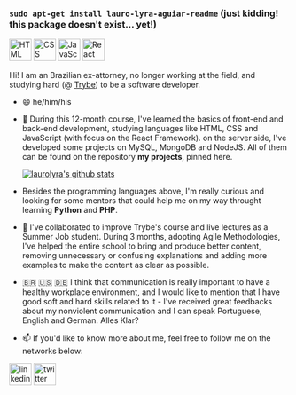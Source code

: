 ### `sudo apt-get install lauro-lyra-aguiar-readme` (just kidding! this package doesn't exist... yet!)

<img src="https://devicons.github.io/devicon/devicon.git/icons/html5/html5-original-wordmark.svg" alt="HTML" width="40" height="40"/> <img src="https://devicons.github.io/devicon/devicon.git/icons/css3/css3-original-wordmark.svg" alt="CSS" width="40" height="40"/> <img src="https://devicons.github.io/devicon/devicon.git/icons/javascript/javascript-original.svg" alt="JavaScript" width="40" height="40"/> <img src="https://devicons.github.io/devicon/devicon.git/icons/react/react-original.svg" alt="React" width="40" height="40"/>

Hi! I am an Brazilian ex-attorney, no longer working at the field, and studying hard (@ [Trybe](https://www.betrybe.com)) to be a software developer.

- 😄 he/him/his

- 🌱 During this 12-month course, I've learned the basics of front-end and back-end development, studying languages like HTML, CSS and JavaScript (with focus on the React Framework). on the server side, I've developed some projects on MySQL, MongoDB and NodeJS. All of them can be found on the repository **my projects**, pinned here.

   [![laurolyra's github stats](https://github-readme-stats.vercel.app/api?username=laurolyra)](https://github.com/laurolyra/github-readme-stats)

- Besides the programming languages above, I'm really curious and looking for some mentors that could help me on my way throught learning **Python** and **PHP**.

- 👯 I've collaborated to improve Trybe's course and live lectures as a Summer Job student. During 3 months, adopting Agile Methodologies, I've helped the entire school to bring and produce better content, removing unnecessary or confusing explanations and adding more examples to make the content as clear as possible.

- 🇧🇷 🇺🇸 🇩🇪 I think that communication is really important to have a healthy workplace environment, and I would like to mention that I have good soft and hard skills related to it - I've received great feedbacks about my nonviolent communication and I can speak Portuguese, English and German. Alles Klar?

- 📫 If you'd like to know more about me, feel free to follow me on the networks below:

<a href="http://www.linkedin.com/in/laurolyra"><img src="https://devicons.github.io/devicon/devicon.git/icons/linkedin/linkedin-plain.svg" alt="linkedin" width="40" height="40"/></a>
<a href="http://www.twitter.com/laurolyra"><img src="https://devicons.github.io/devicon/devicon.git/icons/twitter/twitter-original.svg" alt="twitter" width="40" height="40"/></a>
